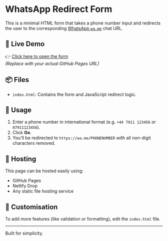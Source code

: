 # WhatsApp Redirect Form

This is a minimal HTML form that takes a phone number input and redirects the user to the corresponding [WhatsApp `wa.me`](https://wa.me) chat URL.

## 🔗 Live Demo

👉 [Click here to open the form](https://yourusername.github.io/wa-form/)  
*(Replace with your actual GitHub Pages URL)*

## 📦 Files

- `index.html`: Contains the form and JavaScript redirect logic.

## 🚀 Usage

1. Enter a phone number in international format (e.g. `+44 7911 123456` or `07911123456`).
2. Click **Go**.
3. You'll be redirected to `https://wa.me/PHONENUMBER` with all non-digit characters removed.

## 🧾 Hosting

This page can be hosted easily using:

- GitHub Pages
- Netlify Drop
- Any static file hosting service

## 🔧 Customisation

To add more features (like validation or formatting), edit the `index.html` file.

---

Built for simplicity.
